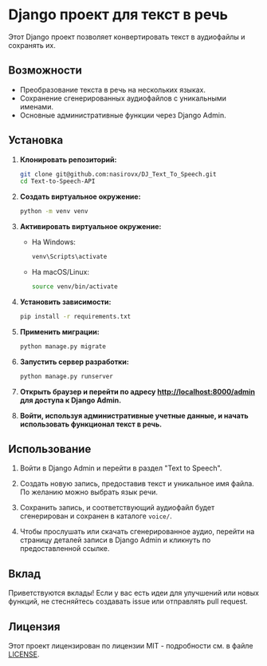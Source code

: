 # Django проект для текст в речь      

Этот Django проект позволяет конвертировать текст в аудиофайлы и сохранять их.
 
## Возможности

- Преобразование текста в речь на нескольких языках.
- Сохранение сгенерированных аудиофайлов с уникальными именами.
- Основные административные функции через Django Admin.

## Установка

1. **Клонировать репозиторий:**

    ```bash
    git clone git@github.com:nasirovx/DJ_Text_To_Speech.git
    cd Text-to-Speech-API
    ```

2. **Создать виртуальное окружение:**

    ```bash
    python -m venv venv
    ```

3. **Активировать виртуальное окружение:**

    - На Windows:

        ```bash
        venv\Scripts\activate
        ```

    - На macOS/Linux:

        ```bash
        source venv/bin/activate
        ```

4. **Установить зависимости:**

    ```bash
    pip install -r requirements.txt
    ```

5. **Применить миграции:**

    ```bash
    python manage.py migrate
    ```

6. **Запустить сервер разработки:**

    ```bash
    python manage.py runserver
    ```

7. **Открыть браузер и перейти по адресу [http://localhost:8000/admin](http://localhost:8000/admin) для доступа к Django Admin.**

8. **Войти, используя административные учетные данные, и начать использовать функционал текст в речь.**

## Использование

1. Войти в Django Admin и перейти в раздел "Text to Speech".

2. Создать новую запись, предоставив текст и уникальное имя файла. По желанию можно выбрать язык речи.

3. Сохранить запись, и соответствующий аудиофайл будет сгенерирован и сохранен в каталоге `voice/`.

4. Чтобы прослушать или скачать сгенерированное аудио, перейти на страницу деталей записи в Django Admin и кликнуть по предоставленной ссылке.

## Вклад

Приветствуются вклады! Если у вас есть идеи для улучшений или новых функций, не стесняйтесь создавать issue или отправлять pull request.

## Лицензия

Этот проект лицензирован по лицензии MIT - подробности см. в файле [LICENSE](LICENSE).
